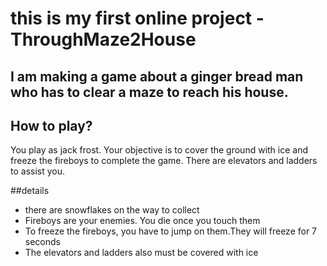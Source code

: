 # this is my first online project - ThroughMaze2House
## I am making a game about a ginger bread man who has to clear a maze to reach his house.
## How to play?
You play as jack frost. Your objective is to cover the ground with ice and freeze the fireboys to complete the game. There are elevators and ladders to assist you.

##details
- there are snowflakes on the way to collect
- Fireboys are your enemies. You die once you touch them
- To freeze the fireboys, you have to jump on them.They will freeze for 7 seconds
- The elevators and ladders also must be covered with ice

